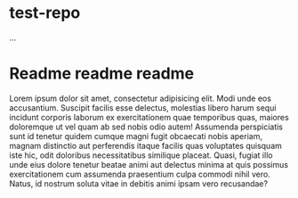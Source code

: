 # test-repo
...

# Readme readme readme

Lorem ipsum dolor sit amet, consectetur adipisicing elit. Modi unde eos accusantium. Suscipit facilis esse delectus, molestias libero harum sequi incidunt corporis laborum ex exercitationem quae temporibus quas, maiores doloremque ut vel quam ab sed nobis odio autem! Assumenda perspiciatis sunt id tenetur quidem cumque magni fugit obcaecati nobis aperiam, magnam distinctio aut perferendis itaque facilis quas voluptates quisquam iste hic, odit doloribus necessitatibus similique placeat. Quasi, fugiat illo unde eius dolore tenetur beatae animi aut delectus minima at quis possimus exercitationem cum assumenda praesentium culpa commodi nihil vero. Natus, id nostrum soluta vitae in debitis animi ipsam vero recusandae?
